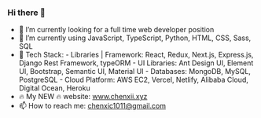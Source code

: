### Hi there 👋

- 🔭  I’m currently looking for a full time web developer position
- 🌱  I’m currently using JavaScript, TypeScript, Python, HTML, CSS, Sass, SQL
- 🌱  Tech Stack: 
      - Libraries | Framework: React, Redux, Next.js, Express.js, Django Rest Framework, typeORM
      - UI Libraries: Ant Design UI, Element UI, Bootstrap, Semantic UI, Material UI
      - Databases: MongoDB, MySQL, PostgreSQL
      - Cloud Platform: AWS EC2, Vercel, Netlify, Alibaba Cloud, Digital Ocean, Heroku
- 🔥  My NEW 🔥 website: www.chenxii.xyz
- 📫  How to reach me: chenxic1011@gmail.com
